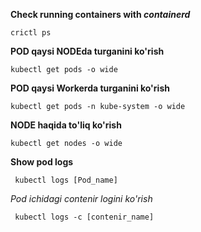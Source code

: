 **Check running containers with _containerd_**
    
    crictl ps

**POD qaysi NODEda turganini ko'rish**

    kubectl get pods -o wide

**POD qaysi Workerda turganini ko'rish**

    kubectl get pods -n kube-system -o wide    

**NODE haqida to'liq ko'rish**

    kubectl get nodes -o wide

**Show pod logs**

     kubectl logs [Pod_name]

  _Pod ichidagi contenir logini ko'rish_

     kubectl logs -c [contenir_name]

